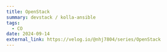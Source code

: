 ```yaml
---
title: OpenStack
summary: devstack / kolla-ansible 
tags:
  - CO
date: 2024-09-14
external_link: https://velog.io/@nhj7804/series/OpenStack
---
```

